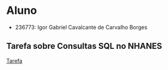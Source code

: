 # Aluno
* 236773: Igor Gabriel Cavalcante de Carvalho Borges

## Tarefa sobre Consultas SQL no NHANES

[Tarefa](./notebook/lab03-nhanes.ipynb)
